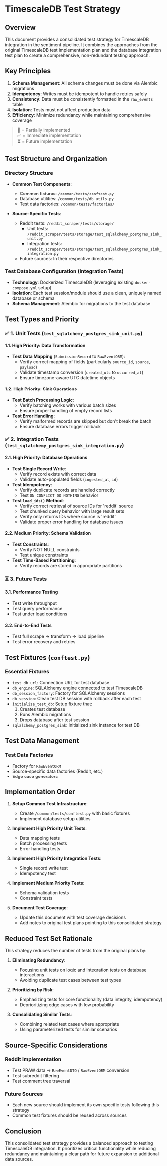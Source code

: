 # TimescaleDB Test Strategy

## Overview
This document provides a consolidated test strategy for TimescaleDB integration in the sentiment pipeline. It combines the approaches from the original TimescaleDB test implementation plan and the database integration test plan to create a comprehensive, non-redundant testing approach.

## Key Principles
1. **Schema Management**: All schema changes must be done via Alembic migrations
2. **Idempotency**: Writes must be idempotent to handle retries safely
3. **Consistency**: Data must be consistently formatted in the `raw_events` table
4. **Isolation**: Tests must not affect production data
5. **Efficiency**: Minimize redundancy while maintaining comprehensive coverage

> 🔄 = Partially implemented  
> ✅ = Immediate implementation  
> ⏳ = Future implementation  

## Test Structure and Organization

### Directory Structure
- **Common Test Components**:
  - Common fixtures: `/common/tests/conftest.py`
  - Database utilities: `/common/tests/db_utils.py`
  - Test data factories: `/common/tests/factories/`

- **Source-Specific Tests**:
  - Reddit tests: `/reddit_scraper/tests/storage/`
    - Unit tests: `/reddit_scraper/tests/storage/test_sqlalchemy_postgres_sink_unit.py`
    - Integration tests: `/reddit_scraper/tests/storage/test_sqlalchemy_postgres_sink_integration.py`
  - Future sources: In their respective directories

### Test Database Configuration (Integration Tests)
- **Technology**: Dockerized TimescaleDB (leveraging existing `docker-compose.yml` setup)
- **Isolation**: Each test session/module should use a clean, uniquely named database or schema
- **Schema Management**: Alembic for migrations to the test database

## Test Types and Priority

### ✅ 1. Unit Tests (`test_sqlalchemy_postgres_sink_unit.py`)

#### 1.1. High Priority: Data Transformation
- **Test Data Mapping** (`SubmissionRecord` to `RawEventORM`):
  - Verify correct mapping of fields (particularly `source_id`, `source`, `payload`)
  - Validate timestamp conversion (`created_utc` to `occurred_at`)
  - Ensure timezone-aware UTC datetime objects

#### 1.2. High Priority: Sink Operations
- **Test Batch Processing Logic**:
  - Verify batching works with various batch sizes
  - Ensure proper handling of empty record lists
- **Test Error Handling**:
  - Verify malformed records are skipped but don't break the batch
  - Ensure database errors trigger rollback

### ✅ 2. Integration Tests (`test_sqlalchemy_postgres_sink_integration.py`)

#### 2.1. High Priority: Database Operations
- **Test Single Record Write**:
  - Verify record exists with correct data
  - Validate auto-populated fields (`ingested_at`, `id`)
- **Test Idempotency**:
  - Verify duplicate records are handled correctly
  - Test `ON CONFLICT DO NOTHING` behavior
- **Test `load_ids()` Method**:
  - Verify correct retrieval of source IDs for 'reddit' source
  - Test chunked query behavior with large result sets
  - Verify only returns IDs where source is 'reddit'
  - Validate proper error handling for database issues

#### 2.2. Medium Priority: Schema Validation
- **Test Constraints**:
  - Verify NOT NULL constraints
  - Test unique constraints
- **Test Time-Based Partitioning**:
  - Verify records are stored in appropriate partitions

### ⏳ 3. Future Tests

#### 3.1. Performance Testing
- Test write throughput
- Test query performance
- Test under load conditions

#### 3.2. End-to-End Tests
- Test full scrape → transform → load pipeline
- Test error recovery and retries

## Test Fixtures (`conftest.py`)

### Essential Fixtures
- `test_db_url`: Connection URL for test database
- `db_engine`: SQLAlchemy engine connected to test TimescaleDB
- `db_session_factory`: Factory for SQLAlchemy sessions
- `db_session`: Clean test DB session with rollback after each test
- `initialize_test_db`: Setup fixture that:
  1. Creates test database
  2. Runs Alembic migrations
  3. Drops database after test session
- `sqlalchemy_postgres_sink`: Initialized sink instance for test DB

## Test Data Management

### Test Data Factories
- Factory for `RawEventORM`
- Source-specific data factories (Reddit, etc.)
- Edge case generators

## Implementation Order

1. **Setup Common Test Infrastructure**:
   - Create `/common/tests/conftest.py` with basic fixtures
   - Implement database setup utilities

2. **Implement High Priority Unit Tests**:
   - Data mapping tests
   - Batch processing tests
   - Error handling tests

3. **Implement High Priority Integration Tests**:
   - Single record write test
   - Idempotency test

4. **Implement Medium Priority Tests**:
   - Schema validation tests
   - Constraint tests

5. **Document Test Coverage**:
   - Update this document with test coverage decisions
   - Add notes to original test plans pointing to this consolidated strategy

## Reduced Test Set Rationale

This strategy reduces the number of tests from the original plans by:

1. **Eliminating Redundancy**:
   - Focusing unit tests on logic and integration tests on database interactions
   - Avoiding duplicate test cases between test types

2. **Prioritizing by Risk**:
   - Emphasizing tests for core functionality (data integrity, idempotency)
   - Deprioritizing edge cases with low probability

3. **Consolidating Similar Tests**:
   - Combining related test cases where appropriate
   - Using parameterized tests for similar scenarios

## Source-Specific Considerations

### Reddit Implementation
- Test PRAW data → `RawEventDTO` / `RawEventORM` conversion
- Test subreddit filtering
- Test comment tree traversal

### Future Sources
- Each new source should implement its own specific tests following this strategy
- Common test fixtures should be reused across sources

## Conclusion

This consolidated test strategy provides a balanced approach to testing TimescaleDB integration. It prioritizes critical functionality while reducing redundancy and maintaining a clear path for future expansion to additional data sources.
